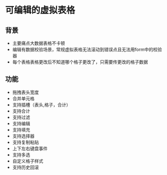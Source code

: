 # 可编辑的虚拟表格
## 背景
- 主要痛点大数据表格不卡顿
- 编辑有数据校验场景，常规虚拟表格无法滚动到错误点且无法用form中的校验器
- 每个表格表格更改后不知道哪个格子更改了，只需要传更改的格子数据
## 功能
- 拖拽表头宽度
- 合并单元格
- 支持插槽（表头,格子，合计）
- 支持合计
- 支持过滤
- 支持编辑
- 支持填充
- 支持选择器
- 支持复制粘贴
- 上下左右键盘事件
- 支持多选
- 自定义格子样式
- 支持历史回滚
